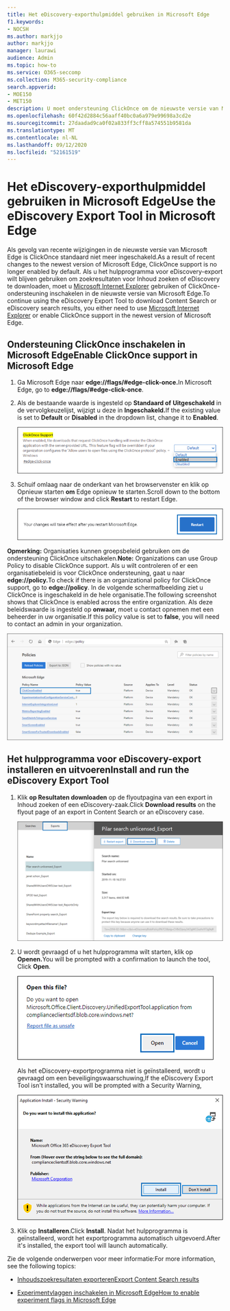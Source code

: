 ```yaml
---
title: Het eDiscovery-exporthulpmiddel gebruiken in Microsoft Edge
f1.keywords:
- NOCSH
ms.author: markjjo
author: markjjo
manager: laurawi
audience: Admin
ms.topic: how-to
ms.service: O365-seccomp
ms.collection: M365-security-compliance
search.appverid:
- MOE150
- MET150
description: U moet ondersteuning ClickOnce om de nieuwste versie van Microsoft Edge te kunnen gebruiken om zoekresultaten te downloaden van Inhoud zoeken en eDiscovery in het beveiligings- en compliancecentrum.
ms.openlocfilehash: 60f42d2884c56aaff40bc0a6a979e99698a3cd2e
ms.sourcegitcommit: 27daadad9ca0f02a833ff3cff8a574551b9581da
ms.translationtype: MT
ms.contentlocale: nl-NL
ms.lasthandoff: 09/12/2020
ms.locfileid: "52161519"
---
```

# <a name="use-the-ediscovery-export-tool-in-microsoft-edge"></a><span data-ttu-id="7cdec-103">Het eDiscovery-exporthulpmiddel gebruiken in Microsoft Edge</span><span class="sxs-lookup"><span data-stu-id="7cdec-103">Use the eDiscovery Export Tool in Microsoft Edge</span></span>

<span data-ttu-id="7cdec-104">Als gevolg van recente wijzigingen in de nieuwste versie van Microsoft Edge is ClickOnce standaard niet meer ingeschakeld.</span><span class="sxs-lookup"><span data-stu-id="7cdec-104">As a result of recent changes to the newest version of Microsoft Edge, ClickOnce support is no longer enabled by default.</span></span> <span data-ttu-id="7cdec-105">Als u het hulpprogramma voor eDiscovery-export wilt blijven gebruiken om zoekresultaten voor Inhoud zoeken of eDiscovery te downloaden, moet u [Microsoft Internet Explorer](https://support.microsoft.com/help/17621/internet-explorer-downloads) gebruiken of ClickOnce-ondersteuning inschakelen in de nieuwste versie van Microsoft Edge.</span><span class="sxs-lookup"><span data-stu-id="7cdec-105">To continue using the eDiscovery Export Tool to download Content Search or eDiscovery search results, you either need to use [Microsoft Internet Explorer](https://support.microsoft.com/help/17621/internet-explorer-downloads) or enable ClickOnce support in the newest version of Microsoft Edge.</span></span>

## <a name="enable-clickonce-support-in-microsoft-edge"></a><span data-ttu-id="7cdec-106">Ondersteuning ClickOnce inschakelen in Microsoft Edge</span><span class="sxs-lookup"><span data-stu-id="7cdec-106">Enable ClickOnce support in Microsoft Edge</span></span>

1. <span data-ttu-id="7cdec-107">Ga Microsoft Edge naar **edge://flags/#edge-click-once.**</span><span class="sxs-lookup"><span data-stu-id="7cdec-107">In Microsoft Edge, go to **edge://flags/#edge-click-once**.</span></span>

2. <span data-ttu-id="7cdec-108">Als de bestaande waarde is ingesteld op **Standaard of** **Uitgeschakeld** in de vervolgkeuzelijst, wijzigt u deze in **Ingeschakeld.**</span><span class="sxs-lookup"><span data-stu-id="7cdec-108">If the existing value is set to **Default** or **Disabled** in the dropdown list, change it to **Enabled**.</span></span>

   ![Selecteer Ingeschakeld in vervolgkeuzelijst](../media/ClickOnceimage1.png)

3. <span data-ttu-id="7cdec-110">Schuif omlaag naar de onderkant van het browservenster en klik op Opnieuw starten **om** Edge opnieuw te starten.</span><span class="sxs-lookup"><span data-stu-id="7cdec-110">Scroll down to the bottom of the browser window and click **Restart** to restart Edge.</span></span>

   ![Klik op Opnieuw starten](../media/ClickOnceimage2.png)

<span data-ttu-id="7cdec-112">**Opmerking:** Organisaties kunnen groepsbeleid gebruiken om de ondersteuning ClickOnce uitschakelen.</span><span class="sxs-lookup"><span data-stu-id="7cdec-112">**Note:** Organizations can use Group Policy to disable ClickOnce support.</span></span> <span data-ttu-id="7cdec-113">Als u wilt controleren of er een organisatiebeleid is voor ClickOnce ondersteuning, gaat u naar **edge://policy.**</span><span class="sxs-lookup"><span data-stu-id="7cdec-113">To check if there is an organizational policy for ClickOnce support, go to **edge://policy**.</span></span> <span data-ttu-id="7cdec-114">In de volgende schermafbeelding ziet u ClickOnce is ingeschakeld in de hele organisatie.</span><span class="sxs-lookup"><span data-stu-id="7cdec-114">The following screenshot shows that ClickOnce is enabled across the entire organization.</span></span> <span data-ttu-id="7cdec-115">Als deze beleidswaarde is ingesteld op **onwaar,** moet u contact opnemen met een beheerder in uw organisatie.</span><span class="sxs-lookup"><span data-stu-id="7cdec-115">If this policy value is set to **false**, you will need to contact an admin in your organization.</span></span>

![Lijst met edge-organisatiebeleid](../media/ClickOnceimage3.png)

## <a name="install-and-run-the-ediscovery-export-tool"></a><span data-ttu-id="7cdec-117">Het hulpprogramma voor eDiscovery-export installeren en uitvoeren</span><span class="sxs-lookup"><span data-stu-id="7cdec-117">Install and run the eDiscovery Export Tool</span></span>

1. <span data-ttu-id="7cdec-118">Klik **op Resultaten downloaden** op de flyoutpagina van een export in Inhoud zoeken of een eDiscovery-zaak.</span><span class="sxs-lookup"><span data-stu-id="7cdec-118">Click **Download results** on the flyout page of an export in Content Search or an eDiscovery case.</span></span>

   ![Klik op Resultaten downloaden op de flyoutpagina om zoekresultaten te downloaden](../media/ClickOnceExport1.png)

2. <span data-ttu-id="7cdec-120">U wordt gevraagd of u het hulpprogramma wilt starten, klik op **Openen.**</span><span class="sxs-lookup"><span data-stu-id="7cdec-120">You will be prompted with a confirmation to launch the tool, Click **Open**.</span></span>

   ![Klik op Openen om het eDiscovery-exporthulpmiddel te starten](../media/ClickOnceimage4.png)

   <span data-ttu-id="7cdec-122">Als het eDiscovery-exportprogramma niet is geïnstalleerd, wordt u gevraagd om een beveiligingswaarschuwing,</span><span class="sxs-lookup"><span data-stu-id="7cdec-122">If the eDiscovery Export Tool isn't installed, you will be prompted with a Security Warning,</span></span> 

   ![Klik op Installeren om het hulpprogramma voor eDiscovery-export te installeren](../media/ClickOnceimage5.png)

3. <span data-ttu-id="7cdec-124">Klik op **Installeren**.</span><span class="sxs-lookup"><span data-stu-id="7cdec-124">Click **Install**.</span></span> <span data-ttu-id="7cdec-125">Nadat het hulpprogramma is geïnstalleerd, wordt het exportprogramma automatisch uitgevoerd.</span><span class="sxs-lookup"><span data-stu-id="7cdec-125">After it's installed, the export tool will launch automatically.</span></span>

<span data-ttu-id="7cdec-126">Zie de volgende onderwerpen voor meer informatie:</span><span class="sxs-lookup"><span data-stu-id="7cdec-126">For more information, see the following topics:</span></span>

- [<span data-ttu-id="7cdec-127">Inhoudszoekresultaten exporteren</span><span class="sxs-lookup"><span data-stu-id="7cdec-127">Export Content Search results</span></span>](export-search-results.md)

- [<span data-ttu-id="7cdec-128">Experimentvlaggen inschakelen in Microsoft Edge</span><span class="sxs-lookup"><span data-stu-id="7cdec-128">How to enable experiment flags in Microsoft Edge</span></span>](https://microsoftedgesupport.microsoft.com/hc/articles/360034075294-How-to-enable-experiment-flags-in-Microsoft-Edge-Insider-channels)
